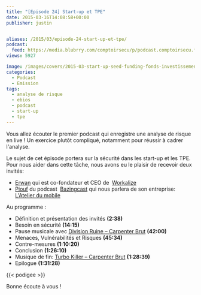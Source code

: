 ```yaml
---
title: "[Episode 24] Start-up et TPE"
date: 2015-03-16T14:08:58+00:00
publisher: justin


aliases: /2015/03/episode-24-start-up-et-tpe/
podcast:
  feed: https://media.blubrry.com/comptoirsecu/p/podcast.comptoirsecu.fr/CSEC.EP24.2015-03-15.STARTUP_TPE.mp3
views: 5927

image: /images/covers/2015-03-start-up-seed-funding-fonds-investissement-levee-©-Gorilla-Fotolia.com_.jpg
categories:
  - Podcast
  - Emission
tags:
  - analyse de risque
  - ebios
  - podcast
  - start-up
  - tpe
---
```


Vous allez écouter le premier podcast qui enregistre une analyse de risque en live ! Un exercice plutôt compliqué, notamment pour réussir à cadrer l'analyse.

Le sujet de cet épisode portera sur la sécurité dans les start-up et les TPE. Pour nous aider dans cette tâche, nous avons eu le plaisir de recevoir deux invités:

  * [Erwan](https://twitter.com/emoyon) qui est co-fondateur et CEO de  [Workalize](http://www.workalize.fr/)
  * [Piouf](https://twitter.com/Mr_Piouf) du podcast  [Bazingcast](http://bazingcast.com/) qui nous parlera de son entreprise: [L'Atelier du mobile](http://www.atelierdumobile.com/web/index.php)

Au programme :

  * Définition et présentation des invités **(2:38)**
  * Besoin en sécurité **(14:15)**
  * Pause musicale avec [Division Ruine – Carpenter Brut](http://carpenterbrut.bandcamp.com/album/ep-iii) **(42:00)**
  * Menaces, Vulnérabilités et Risques **(45:34)**
  * Contre-mesures **(1:10:20)**
  * Conclusion **(1:26:10)**
  * Musique de fin: [Turbo Killer – Carpenter Brut](http://carpenterbrut.bandcamp.com/album/ep-iii) **(1:28:39)**
  * Epilogue **(1:31:28)**


{{< podigee >}}

Bonne écoute à vous !
